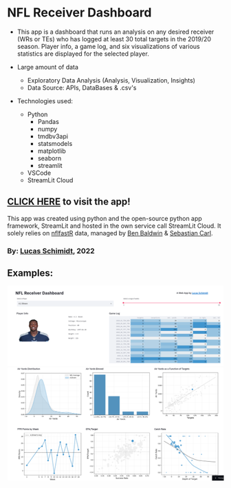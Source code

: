# NFL Receiver Dashboard

* This app is a dashboard that runs an analysis on any desired receiver (WRs or TEs) who has logged at least 30 total targets in the 2019/20 season. Player info, a game log, and six visualizations of various statistics are displayed for the selected player.
* Large amount of data
  * Exploratory Data Analysis (Analysis, Visualization, Insights)
  * Data Source: APIs, DataBases & .csv's

* Technologies used:
  * Python
    * Pandas
    * numpy
    * tmdbv3api 
    * statsmodels
    * matplotlib
    * seaborn
    * streamlit
  * VSCode
  * StreamLit Cloud

## **[CLICK HERE](https://share.streamlit.io/lschimidtc/nfl-receiver-dashboard/main/index.py) to visit the app!**

This app was created using python and the open-source python app framework, StreamLit and hosted in the own service call StreamLit Cloud. It solely relies on [nflfastR](https://www.nflfastr.com/) data, managed by [Ben Baldwin](https://twitter.com/benbbaldwin) & [Sebastian Carl](https://twitter.com/mrcaseb).

### By: [Lucas Schimidt](https://linkedin.com/in/lucasschimidtc), 2022 

## Examples:
![alt text](https://github.com/lschimidtc/NFL-Receiver-Dashboard/blob/main/src/ajb.png)
![alt text](https://github.com/lschimidtc/NFL-Receiver-Dashboard/blob/main/src/ajb2.png)

